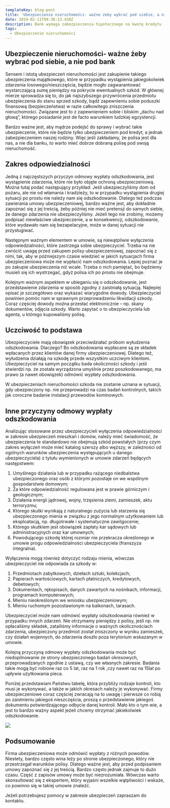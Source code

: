 ```yaml
---
templateKey: blog-post
title: 'Ubezpieczenie nieruchomości- ważne żeby wybrać pod siebie, a nie pod bank'
date: 2019-02-11T09:38:13.430Z
description: Bank wymaga zabezpieczenia hipotecznego na kwotę kredytu - czy to wystarczy?
tags:
  - Ubezpieczenie nieruchomości
---
```

## Ubezpieczenie nieruchomości- ważne żeby wybrać pod siebie, a nie pod bank

Sensem i istotą ubezpieczeń nieruchomości jest zakupienie takiego ubezpieczenia majątkowego, które w przypadku wystąpienia jakiegokolwiek zdarzenia losowego/nieszczęścia, będzie mogło zagwarantować wystarczającą sumę pieniędzy na pokrycie ewentualnych szkód. W głównej mierze sprowadza się to, do jak najszybszego przywrócenia przedmiotu ubezpieczenia do stanu sprzed szkody, bądź zapewnieniu sobie poduszki finansową (bezpieczeństwa) w razie całkowitego zniszczenia nieruchomości. Związane jest to z zapewnieniem sobie i bliskim „dachu nad głową”, którego posiadanie jest de facto warunkiem ludzkiej egzystencji.

Bardzo ważne jest, aby mądrze podejść do sprawy i wybrać takie ubezpieczenie, które nie będzie tylko ubezpieczeniem pod kredyt, a jednak zabezpieczeniem naszej rodziny. Więc jeśli zakładamy, że polisa jest dla nas, a nie dla banku, to warto mieć dobrze dobraną polisę pod swoją nieruchomość.

## Zakres odpowiedzialności

Jedną z najczęstszych przyczyn odmowy wypłaty odszkodowania, jest wystąpienie zdarzenia, które nie było objęte ochroną ubezpieczeniową. Można tutaj podać następujący przykład: Jeśli ubezpieczyliśmy dom od pożaru, ale nie od włamania i kradzieży, to w przypadku wystąpienia drugiej sytuacji po prostu nie należy nam się odszkodowanie. Dlatego też podczas zawierania umowy ubezpieczeniowej, bardzo ważne jest, aby dokładnie zapoznać się z jej treścią, żeby później nie mieć pretensji do samych siebie, że danego zdarzenia nie ubezpieczyliśmy. Jeżeli tego nie zrobimy, możemy podpisać niewłaściwe ubezpieczenie, a w konsekwencji, odszkodowanie, które wydawało nam się bezapelacyjne, może w danej sytuacji nie przysługiwać.

Następnym ważnym elementem w umowie, są niewątpliwie wyłączenia odpowiedzialności, które zastrzega sobie ubezpieczyciel. Trzeba na nie zwrócić uwagę przed zakupem polisy ubezpieczeniowej, zapoznać się z nimi, tak, aby w późniejszym czasie wiedzieć w jakich sytuacjach firma ubezpieczeniowa może nie wypłacić nam odszkodowania.  Lepiej poznać je po zakupie ubezpieczenia niż wcale. Trzeba o nich pamiętać, bo będziemy musieli się ich wystrzegać, gdyż polisa ich po prostu nie obejmuje.

Kolejnym ważnym aspektem w ubieganiu się o odszkodowanie, jest przedstawienie zdarzenia w sposób zgodny z zaistniałą sytuacją. Najlepiej opisać je szczegółowo oraz wykazać wiarygodne dowody. Ubezpieczyciel powinien pomóc nam w sprawnym przeprowadzeniu likwidacji szkody. Coraz częściej dowody można przesłać elektronicznie – np. skany dokumentów, zdjęcia szkody. Warto zapytać o to ubezpieczyciela lub agenta, u którego kupowaliśmy polisę.

## Uczciwość to podstawa

Ubezpieczyciele mają obowiązek przeciwdziałać próbom wyłudzenia odszkodowania. Dlaczego? Bo odszkodowania wypłacane są ze składek wpłacanych przez klientów danej firmy ubezpieczeniowej. Dlatego też, wyłudzenia działają na szkodę przede wszystkim uczciwym klientom. Ubezpieczyciel na samym początku bada okoliczności szkody i jeśli stwierdzi np. że została wyrządzona umyślnie przez poszkodowanego, ma prawo (a nawet obowiązek) odmówić wypłaty odszkodowania.

W ubezpieczeniach nieruchomości szkoda nie zostanie uznana w sytuacji,  gdy ubezpieczony np. nie przeprowadzi na czas badań kontrolnych, takich jak coroczne badanie instalacji przewodów kominowych. 

## Inne przyczyny odmowy wypłaty odszkodowania

Analizując stosowane przez ubezpieczycieli wyłączenia odpowiedzialności w zakresie ubezpieczeń mieszkań i domów, należy mieć świadomość, że ubezpieczenia te standardowo nie obejmują szkód powstałych (przy czym zakres wyłączeń może mieć katalog szerszy albo węższy, w zależności od ogólnych warunków ubezpieczenia występujących u danego ubezpieczyciela) z tytułu wymienionych w umowie zdarzeń będących następstwem:

1. Umyślnego działania lub w przypadku rażącego niedbalstwa ubezpieczonego oraz osób z którymi pozostaje on we wspólnym gospodarstwie domowym;
2. Za które odpowiedzialność regulowana jest w prawie górniczym i geologicznym;
3. Działania energii jądrowej, wojny, trzęsienia ziemi, zamieszek,  aktu  terroryzmu;
4. Którego skutki wynikają z naturalnego zużycia lub starzenia się ubezpieczonego mienia w związku z jego normalnym użytkowaniem lub eksploatacją, np. długotrwałe i systematyczne zawilgocenie; 
5. Którego skutkiem jest obowiązek zapłaty kar sądowych  lub administracyjnych oraz kar umownych; 
6. Powodującego szkodę której rozmiar nie przekracza określonego w umowie progu odpowiedzialności ubezpieczyciela (franszyza integralna).

Wyłączenia mogą również dotyczyć rodzaju mienia, wówczas ubezpieczyciel nie odpowiada za szkody w:

1. Przedmiotach zabytkowych, dziełach sztuki, kolekcjach;
2. Papierach wartościowych, kartach płatniczych, kredytowych, debetowych;
3. Dokumentach, rękopisach, danych zawartych na nośnikach, informacji, programach komputerowych;
4. Mieniu nieokreślonym we wniosku ubezpieczeniowym;
5. Mieniu ruchomym pozostawionym na balkonach, tarasach.

Ubezpieczyciel może nam odmówić wypłaty odszkodowania również w przypadku innych zdarzeń. Nie otrzymamy pieniędzy z polisy, jeśli np. nie opłacaliśmy składek, zatailiśmy informacje o ważnych okolicznościach zdarzenia, ubezpieczony przedmiot został zniszczony w wyniku zamieszek, czy działań wojennych, do zdarzenia doszło poza terytorium wskazanym w umowie.

Kolejną przyczyną odmowy wypłaty odszkodowania może być niedopilnowanie ze strony ubezpieczonego badań okresowych, przeprowadzanych zgodnie z ustawą, czy we własnych zakresie.  Badania takie mogą być robione raz co 5 lat, raz na 1 rok ,czy nawet raz na 15lat po upływie użytkowania pieca.

Poniżej przedstawiam Państwu tabelę, która przybliży rodzaje kontroli, kto musi je wykonywać, a także w jakich okresach należy je wykonywać. Firmy ubezpieczeniowe coraz częściej zwracają na to uwagę i pierwsze co robią po zaistnieniu jakiegoś nieszczęścia, proszą o przedstawienie jakiegoś dokumentu potwierdzającego odbycie danej kontroli. Mało kto o tym wie, a jest to bardzo ważny aspekt jeżeli chcemy otrzymać jakiekolwiek odszkodowanie. 

![](/img/tabela-1.jpg)

## Podsumowanie

Firma ubezpieczeniowa może odmówić wypłaty z różnych powodów. Niestety, bardzo często wina leży po stronie ubezpieczonego, który nie przestrzegał warunków polisy. Dlatego ważne jest, aby przed podpisaniem umowy zapoznać się z jej treścią. Bardzo często jednak zajmuje to dużo czasu. Część z zapisów umowy może być niezrozumiała. Wówczas warto skonsultować się z ekspertem, który wyjaśni wszelkie wątpliwości i wskaże, co powinno się w takiej umowie znaleźć. 

Jeżeli potrzebujesz pomocy w zakresie ubezpieczeń zapraszam do kontaktu.
